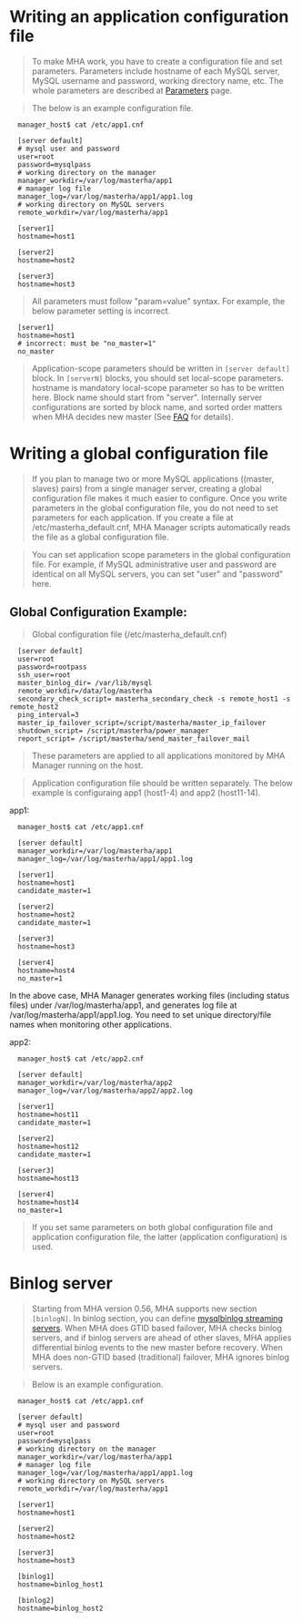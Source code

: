 

# Writing an application configuration file #

> To make MHA work, you have to create a configuration file and set parameters. Parameters include hostname of each MySQL server, MySQL username and password, working directory name, etc. The whole parameters are described at [Parameters](Parameters.md) page.

> The below is an example configuration file.

```
  manager_host$ cat /etc/app1.cnf
  
  [server default]
  # mysql user and password
  user=root
  password=mysqlpass
  # working directory on the manager
  manager_workdir=/var/log/masterha/app1
  # manager log file
  manager_log=/var/log/masterha/app1/app1.log
  # working directory on MySQL servers
  remote_workdir=/var/log/masterha/app1
  
  [server1]
  hostname=host1
  
  [server2]
  hostname=host2
  
  [server3]
  hostname=host3
```

> All parameters must follow "param=value" syntax. For example, the below parameter setting is incorrect.

```
  [server1]
  hostname=host1
  # incorrect: must be "no_master=1"
  no_master
```



> Application-scope parameters should be written in `[server default]` block.
> In `[serverN]` blocks, you should set local-scope parameters. hostname is mandatory local-scope parameter so has to be written here. Block name should start from "server". Internally server configurations are sorted by block name, and sorted order matters when MHA decides new master (See [FAQ](FAQ.md) for details).

# Writing a global configuration file #

> If you plan to manage two or more MySQL applications ((master, slaves) pairs) from a single manager server, creating a global configuration file makes it much easier to configure.
> Once you write parameters in the global configuration file, you do not need to set parameters for each application. If you create a file at /etc/masterha\_default.cnf, MHA Manager scripts automatically reads the file as a global configuration file.

> You can set application scope parameters in the global configuration file. For example, if MySQL administrative user and password are identical on all MySQL servers, you can set "user" and "password" here.


## Global Configuration Example: ##

> Global configuration file (/etc/masterha\_default.cnf)

```
  [server default]
  user=root
  password=rootpass
  ssh_user=root
  master_binlog_dir= /var/lib/mysql
  remote_workdir=/data/log/masterha
  secondary_check_script= masterha_secondary_check -s remote_host1 -s remote_host2
  ping_interval=3
  master_ip_failover_script=/script/masterha/master_ip_failover
  shutdown_script= /script/masterha/power_manager
  report_script= /script/masterha/send_master_failover_mail
```

> These parameters are applied to all applications monitored by MHA Manager running on the host.

> Application configuration file should be written separately. The below example is configuraing app1 (host1-4) and app2 (host11-14).

app1:

```
  manager_host$ cat /etc/app1.cnf

  [server default]
  manager_workdir=/var/log/masterha/app1
  manager_log=/var/log/masterha/app1/app1.log
  
  [server1]
  hostname=host1
  candidate_master=1
  
  [server2]
  hostname=host2
  candidate_master=1
  
  [server3]
  hostname=host3
  
  [server4]
  hostname=host4
  no_master=1
```

In the above case, MHA Manager generates working files (including status files) under /var/log/masterha/app1, and generates log file at /var/log/masterha/app1/app1.log. You need to set unique directory/file names when monitoring other applications.

app2:

```
  manager_host$ cat /etc/app2.cnf

  [server default]
  manager_workdir=/var/log/masterha/app2
  manager_log=/var/log/masterha/app2/app2.log
  
  [server1]
  hostname=host11
  candidate_master=1
  
  [server2]
  hostname=host12
  candidate_master=1
  
  [server3]
  hostname=host13
  
  [server4]
  hostname=host14
  no_master=1
```

> If you set same parameters on both global configuration file and application configuration file, the latter (application configuration) is used.


# Binlog server #

> Starting from MHA version 0.56, MHA supports new section `[binlogN]`. In binlog section, you can define [mysqlbinlog streaming servers](http://dev.mysql.com/doc/refman/5.6/en/mysqlbinlog-backup.html). When MHA does GTID based failover, MHA checks binlog servers, and if binlog servers are ahead of other slaves, MHA applies differential binlog events to the new master before recovery. When MHA does non-GTID based (traditional) failover, MHA ignores binlog servers.

> Below is an example configuration.

```
  manager_host$ cat /etc/app1.cnf
  
  [server default]
  # mysql user and password
  user=root
  password=mysqlpass
  # working directory on the manager
  manager_workdir=/var/log/masterha/app1
  # manager log file
  manager_log=/var/log/masterha/app1/app1.log
  # working directory on MySQL servers
  remote_workdir=/var/log/masterha/app1
  
  [server1]
  hostname=host1
  
  [server2]
  hostname=host2
  
  [server3]
  hostname=host3

  [binlog1]
  hostname=binlog_host1

  [binlog2]
  hostname=binlog_host2
```